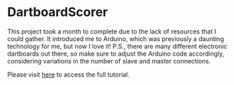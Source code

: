 # DartboardScorer

This project took a month to complete due to the lack of resources that I could gather. It introduced me to Arduino, which was previously a daunting technology for me, but now I love it! P.S., there are many different electronic dartboards out there, so make sure to adjust the Arduino code accordingly, considering variations in the number of slave and master connections.

Please visit [here](https://muhdagungprojects.blogspot.com/2024/01/dartboard-scorer-project.html) to access the full tutorial.
